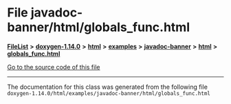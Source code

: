 

# File javadoc-banner/html/globals\_func.html



[**FileList**](files.md) **>** [**doxygen-1.14.0**](dir_9d5bad020669189c90cda983471be5d0.md) **>** [**html**](dir_05d1fd8a7cdd04f638f8b23196de02e2.md) **>** [**examples**](dir_aa52e73a32d193037813a53dcfe817b6.md) **>** [**javadoc-banner**](dir_8ee656ee42e2986752c885c3c3247b0c.md) **>** [**html**](dir_105673838bf0960c95e87a8959f85bb9.md) **>** [**globals\_func.html**](javadoc-banner_2html_2globals__func_8html.md)

[Go to the source code of this file](javadoc-banner_2html_2globals__func_8html_source.md)





































































------------------------------
The documentation for this class was generated from the following file `doxygen-1.14.0/html/examples/javadoc-banner/html/globals_func.html`

